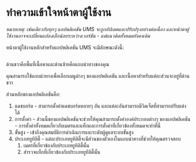 # ทำความเข้าใจหน้าตาผู้ใช้งาน

_หมายเหตุ: เช่นเดียวกับทุกๆ แอปพลิเคชัน UMS จะถูกอัปเดตและปรับปรุงอย่างต่อเนื่อง และหน้าตาผู้ใช้งานอาจจะเปลี่ยนแปลงเล็กน้อยระหว่างเวอร์ชัน - แต่แนวคิดทั้งหมดยังคงเดิม_

หน้าตาผู้ใช้งานหลักสำหรับแอปพลิเคชัน UMS จะมีลักษณะดังนี้:

<figure><img src="../../.gitbook/assets/image (11).png" alt=""><figcaption></figcaption></figure>

ด้านขวาคือพื้นที่เนื้อหาและด้านซ้ายคือแถบนำทางของคุณ

คุณสามารถใช้แถบนำทางเพื่อเลือกเมนูต่างๆ ของแอปพลิเคชัน และเนื้อหาสำหรับแต่ละส่วนจะอยู่ที่ด้านขวา



ส่วนหลักของแอปพลิเคชันคือ:

1. แดชบอร์ด - สามารถตั้งค่าแดชบอร์ดหลายๆ อัน และแต่ละอันสามารถมีวิดเจ็ตที่สามารถปรับแต่งได้
2. การตั้งค่า - ส่วนนี้ของแอปพลิเคชันจะช่วยให้คุณสามารถตั้งค่าองค์ประกอบต่างๆ ของแอปพลิเคชัน - การตั้งค่าทั้งหมดเกี่ยวกับเมตรและแท็กและการตั้งค่าที่เกี่ยวข้องทั้งหมดจะทำที่นี่
3. ขั้นสูง - เข้าถึงคุณสมบัติการดำเนินการและระดับผู้ดูแลระบบขั้นสูง
4. ประเภทยูทิลิตี้ - แต่ละประเภทยูทิลิตี้จะมีส่วนของตัวเองในแถบนำทางที่ช่วยให้คุณตรวจสอบ
   1. เมตรที่เกี่ยวข้องกับประเภทยูทิลิตี้นั้น
   2. สำรวจแท็กที่เกี่ยวข้องกับประเภทยูทิลิตี้นั้น